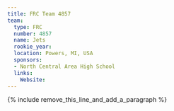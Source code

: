 ```yaml
---
title: FRC Team 4857
team:
  type: FRC
  number: 4857
  name: Jets
  rookie_year:
  location: Powers, MI, USA
  sponsors:
  - North Central Area High School
  links:
    Website:
---
```


{% include remove_this_line_and_add_a_paragraph %}